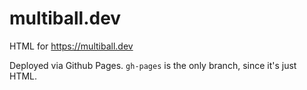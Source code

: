 # multiball.dev

HTML for https://multiball.dev

Deployed via Github Pages. `gh-pages` is the only branch, since it's just HTML.
